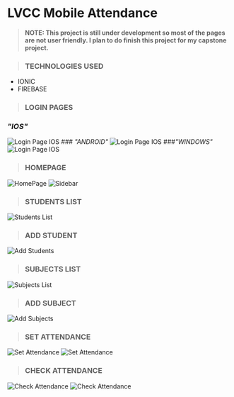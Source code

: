 # LVCC Mobile Attendance

> **NOTE: This project is still under development so most of the pages are not user friendly. I plan to do finish this project for my capstone project.**


> ### **TECHNOLOGIES USED**
* IONIC
* FIREBASE

> ### **LOGIN PAGES**

### *"IOS"* 
![Login Page IOS](https://github.com/mj-isip23/LVCC-Mobile-Attendance/blob/master/screenshots/login.PNG) ### *"ANDROID"* ![Login Page IOS](https://github.com/mj-isip23/LVCC-Mobile-Attendance/blob/master/screenshots/login-android.PNG) ###*"WINDOWS"*
 ![Login Page IOS](https://github.com/mj-isip23/LVCC-Mobile-Attendance/blob/master/screenshots/login-windows.PNG)

> ### **HOMEPAGE**

![HomePage](https://github.com/mj-isip23/LVCC-Mobile-Attendance/blob/master/screenshots/Homepage.PNG) ![Sidebar](https://github.com/mj-isip23/LVCC-Mobile-Attendance/blob/master/screenshots/sidebar.PNG)

> ### **STUDENTS LIST**

![Students List](https://github.com/mj-isip23/LVCC-Mobile-Attendance/blob/master/screenshots/studentslist.PNG) 

> ### **ADD STUDENT**

![Add Students](https://github.com/mj-isip23/LVCC-Mobile-Attendance/blob/master/screenshots/addstudent.PNG) 

> ### **SUBJECTS LIST**

![Subjects List](https://github.com/mj-isip23/LVCC-Mobile-Attendance/blob/master/screenshots/subjectslist.PNG) 

> ### **ADD SUBJECT**

![Add Subjects](https://github.com/mj-isip23/LVCC-Mobile-Attendance/blob/master/screenshots/addsubject.PNG) 

> ### **SET ATTENDANCE**

![Set Attendance](https://github.com/mj-isip23/LVCC-Mobile-Attendance/blob/master/screenshots/setattendance.PNG) ![Set Attendance](https://github.com/mj-isip23/LVCC-Mobile-Attendance/blob/master/screenshots/setattendance2.PNG) 

> ### **CHECK ATTENDANCE**

![Check Attendance](https://github.com/mj-isip23/LVCC-Mobile-Attendance/blob/master/screenshots/checkattendance.PNG) ![Check Attendance](https://github.com/mj-isip23/LVCC-Mobile-Attendance/blob/master/screenshots/checkattendance2.PNG)
